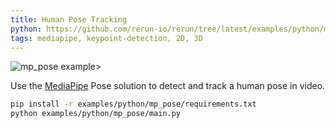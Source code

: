 ```yaml
---
title: Human Pose Tracking
python: https://github.com/rerun-io/rerun/tree/latest/examples/python/mp_pose/main.py
tags: mediapipe, keypoint-detection, 2D, 3D
---
```


![mp_pose example>](https://static.rerun.io/2a4d22e4baeb07dd7b8149fb55bc9954b67825c9_mp_pose1.png)

Use the [MediaPipe](https://google.github.io/mediapipe/) Pose solution to detect and track a human pose in video.

```bash
pip install -r examples/python/mp_pose/requirements.txt
python examples/python/mp_pose/main.py
```
